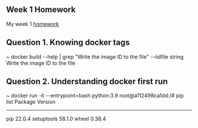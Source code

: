 ## Week 1 Homework

My week 1 [homework](https://github.com/DataTalksClub/data-engineering-zoomcamp/blob/main/cohorts/2023/week_1_docker_sql/homework.md)

## Question 1. Knowing docker tags

~ docker build --help | grep "Write the image ID to the file"
      --iidfile string          Write the image ID to the file

## Question 2. Understanding docker first run

~ docker run -it --entrypoint=bash python:3.9
root@a112498ca1dd:/# pip list
Package    Version
---------- -------
pip        22.0.4
setuptools 58.1.0
wheel      0.38.4
